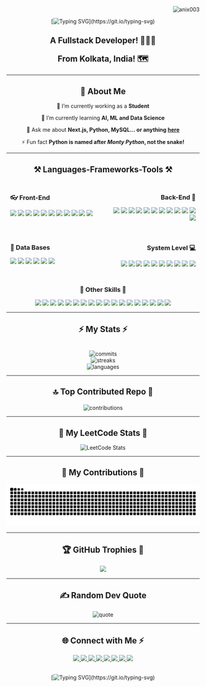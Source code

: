<p align="right"> <img src="https://visitcount.itsvg.in/api?id=Anix003&icon=3&color=cyan)(https://visitcount.itsvg.in)" alt="anix003" /> </p>

<div align="center">

[![Typing SVG](https://readme-typing-svg.demolab.com?font=Cascadia+Code&size=50&pause=1000&color=7DF7A7&center=true&vCenter=true&width=600&lines=Hey+There!%F0%9F%91%8B;I+am+Anish!)](https://git.io/typing-svg)
</div>

<h2 align="center" > A Fullstack Developer! 👩🏻‍💻

 From Kolkata, India! 🗺</h2>

<hr>
 <div align="center">
 <h2 align="center">
  💫 About Me
 </h2>
 
 🔭 I’m currently working as a **Student**
 
 🌱 I’m currently learning **AI, ML and Data Science**

💬 Ask me about **Next.js, Python, MySQL... or anything [here](https://github.com/anix003/anix003/issues)**

⚡ Fun fact **Python is named after _Monty Python_, not the snake!**

 </div>

 <hr/>

 <h2 align="center">⚒️ Languages-Frameworks-Tools ⚒️</h2>

<div align="center" style="display: flex; justify-content: space-between;">

  <div align="left" style="width: 48%; background-color: none; padding: 10px;">
    <h3>👓 Front-End</h3>
    <p>
      <img src="https://skillicons.dev/icons?i=react" width=35/>
    <img src="https://skillicons.dev/icons?i=tailwind" width=35/>
    <img src="https://skillicons.dev/icons?i=bootstrap" width=35/>
    <img src="https://skillicons.dev/icons?i=nextjs" width=35/>
    <img src="https://skillicons.dev/icons?i=vite" width=35/>
    <img src="https://skillicons.dev/icons?i=html" width=35/>
    <img src="https://skillicons.dev/icons?i=css" width=35/>
    <img src="https://skillicons.dev/icons?i=js" width=35/>
    <img src="https://skillicons.dev/icons?i=vue" width=35/>
    <img src="https://skillicons.dev/icons?i=angular" width=35/>
    <img src="https://skillicons.dev/icons?i=figma" width=35/>
    </p>
  </div>

  <div align="right" style="width: 48%; background-color: none; padding: 10px;">
    <h3> Back-End 📳</h3>
    <p>
      <img src="https://skillicons.dev/icons?i=python" width=35/>
    <img src="https://skillicons.dev/icons?i=nodejs" width=35/>
    <img src="https://skillicons.dev/icons?i=java" width=35/>
    <img src="https://skillicons.dev/icons?i=ts" width=35/>
    <img src="https://skillicons.dev/icons?i=nextjs" width=35/>
    <img src="https://skillicons.dev/icons?i=django" width=35/>
    <img src="https://skillicons.dev/icons?i=flask" width=35/>
    <img src="https://skillicons.dev/icons?i=fastapi" width=35/>
    <img src="https://skillicons.dev/icons?i=php" width=35/>
    <img src="https://skillicons.dev/icons?i=cpp" width=35/>
    <img src="https://skillicons.dev/icons?i=expressjs" width=35/>
    <img src="https://skillicons.dev/icons?i=js" width=35/>
    </p>
  </div>
</div>


<div align="center" style="display: flex; justify-content: space-between;">

  <div align="left" style="width: 48%; background-color: none; padding: 10px;">
    <h3>📅 Data Bases</h3>
    <p>
      <img src="https://skillicons.dev/icons?i=mysql" width=35/>
    <img src="https://skillicons.dev/icons?i=mongodb" width=35/>
    <img src="https://skillicons.dev/icons?i=sqlite" width=35/>
    <img src="https://skillicons.dev/icons?i=postgresql" width=35/>
    <img src="https://skillicons.dev/icons?i=graphql" width=35/>
    <img src="https://skillicons.dev/icons?i=redis" width=35/>
    </p>
  </div>

  <div align="right" style="width: 48%; background-color: none; padding: 10px;">
    <h3> System Level 💻</h3>
    <p>
      <img src="https://skillicons.dev/icons?i=python" width=35/>
    <img src="https://skillicons.dev/icons?i=nodejs" width=35/>
    <img src="https://skillicons.dev/icons?i=java" width=35/>
    <img src="https://skillicons.dev/icons?i=c" width=35/>
    <img src="https://skillicons.dev/icons?i=go" width=35/>
    <img src="https://skillicons.dev/icons?i=net" width=35/>
    <img src="https://skillicons.dev/icons?i=cs" width=35/>
    <img src="https://skillicons.dev/icons?i=rust" width=35/>
    <img src="https://skillicons.dev/icons?i=kotlin" width=35/>
    <img src="https://skillicons.dev/icons?i=cpp" width=35/>
    </p>
  </div>
 
</div>
  <div align="center">
    <h3>🏹 Other Skills 🔗</h3>
    <p>
      <img src="https://skillicons.dev/icons?i=git" width=35/>
      <img src="https://skillicons.dev/icons?i=github" width=35/>
      <img src="https://skillicons.dev/icons?i=vscode" width=35/>
      <img src="https://skillicons.dev/icons?i=sublime" width=35/>
      <img src="https://skillicons.dev/icons?i=atom" width=35/>
      <img src="https://skillicons.dev/icons?i=linux" width=35/>
      <img src="https://skillicons.dev/icons?i=kali" width=35/>
      <img src="https://skillicons.dev/icons?i=debian" width=35/>
      <img src="https://skillicons.dev/icons?i=bash" width=35/>
      <img src="https://skillicons.dev/icons?i=arch" width=35/>
      <img src="https://skillicons.dev/icons?i=aws" width=35/>
      <img src="https://skillicons.dev/icons?i=vercel" width=35/>
      <img src="https://skillicons.dev/icons?i=wordpress" width=35/>
      <img src="https://skillicons.dev/icons?i=ps" width=35/>
      <img src="https://skillicons.dev/icons?i=pr" width=35/>
      <img src="https://skillicons.dev/icons?i=gitlab" width=35/>
      <img src="https://skillicons.dev/icons?i=npm" width=35/>
      <img src="https://skillicons.dev/icons?i=powershell" width=35/>
    </p>
  </div>
<hr/>

<h2 align="center">⚡ My Stats ⚡</h2>
<br>

<div align='center'>

<div align="center">

  <img src="https://github-readme-stats.vercel.app/api?username=Anix003&theme=transparent&hide_border=false&include_all_commits=true&count_private=true" alt="commits" />
</div>
<div align="center">

  <img src="https://github-readme-streak-stats.herokuapp.com/?user=Anix003&theme=transparent&hide_border=false" alt="streaks" />
</div>
<div align="center">

  <img src="https://github-readme-stats.vercel.app/api/top-langs/?username=Anix003&theme=transparent&hide_border=false&include_all_commits=true&count_private=true&layout=compact" alt="languages" />
</div>

</div>
<hr>


<h2 align="center">

🔝 Top Contributed Repo 🎩
</h2>
<div align="center">

<img src="https://github-contributor-stats.vercel.app/api?username=Anix003&limit=5&theme=aura&combine_all_yearly_contributions=true" alt="contributions" />
</div>

<hr>

<div align="center">
  <h2>🎯 My LeetCode Stats 🧩</h2>
  <img alt="LeetCode Stats" src="https://leetcard.jacoblin.cool/Anix003?ext=heatmap&font=Dancing_Script" />
  
  <br/>
</div>

<hr>

<div align="center">
  <h2>🐍 My Contributions 🐍</h2>
  <img alt="snake eating my contributions" src="https://raw.githubusercontent.com/anix003/anix003/output/github-contribution-grid-snake.svg" />
  
  <br/>
</div>

<hr/>

<h2 align='center'>

  🏆 GitHub Trophies 🥇
</h2>
<div align="center">

  ![](https://github-profile-trophy.vercel.app/?username=Anix003&theme=radical&no-frame=true&no-bg=true&margin-w=4)
</div>

<hr>


<h2 align="center">

✍️ Random Dev Quote
</h2>
<div align="center">

<img src="https://raw.githubusercontent.com/Anix003/Git_Files/e012746b83249b3a319e22b9bb217cb777ad2086/img/quote.svg" alt="quote"/>
</div>

<hr>

<div align="center">
  <h2>
    🌐 Connect with Me ⚡
  <br>
  </h2>

  <div align="center"> 
  <a href="mailto:anishbar2003@gmail.com">
    <img src="https://img.shields.io/badge/Gmail-333333?style=for-the-badge&logo=gmail&logoColor=red" />
  </a>
  <a href="https://linkedin.com/in/anishbar03" target="_blank">
    <img src="https://img.shields.io/badge/LinkedIn-0077B5?style=for-the-badge&logo=linkedin&logoColor=white" target="_blank" />
  </a>
  <a href="https://x.com/@bar_anish" target="_blank">
    <img src="https://img.shields.io/badge/Twitter-000000?style=for-the-badge&logo=x&logoColor=white" target="_blank" />
  </a>
  <a href="https://facebook.com/anish.bar.9" target="_blank">
    <img src="https://img.shields.io/badge/Facebook-0077B5?style=for-the-badge&logo=facebook&logoColor=white" target="_blank" />
  </a>
  <a href="https://medium.com/@anishbar1998" target="_blank">
    <img src="https://img.shields.io/badge/Medium-000000?style=for-the-badge&logo=medium&logoColor=white" target="_blank" />
  </a>
  <a href="https://instagram.com/anishbar2003" target="_blank">
    <img src="https://img.shields.io/badge/Instagram-dd2a7b?style=for-the-badge&logo=instagram&logoColor=white" target="_blank" />
  </a>
  <a href="#" target="_blank">
    <img src="https://img.shields.io/badge/Youtube-rgb(235, 27, 27)?style=for-the-badge&logo=youtube&logoColor=white" target="_blank" />
  </a>
  <a href="#" target="_blank">
     <img src="https://img.shields.io/badge/Portfolio-833AB4?style=for-the-badge&logo=todoist&logoColor=white" target="_blank" />
  </a>
</div>
</div>

<div align="center">
<br>

[![Typing SVG](https://readme-typing-svg.demolab.com?font=Cascadia+Code&size=30&pause=1000&color=338DF7&center=true&vCenter=true&multiline=true&width=435&height=200&lines=Thank+You!;For+visiting+My+Profile!)](https://git.io/typing-svg)
</div>
